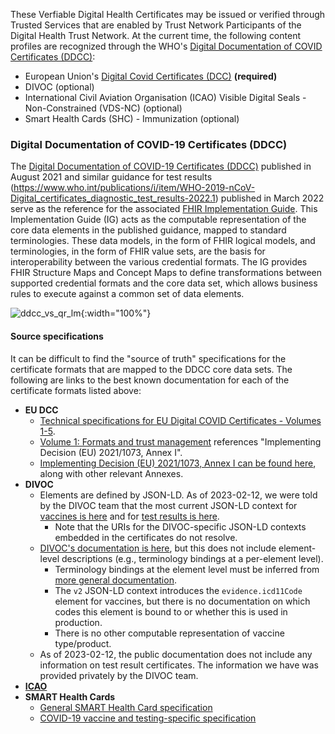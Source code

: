 



These Verfiable Digital Health Certificates may be issued or verified through Trusted Services that are enabled by Trust Network Participants of the Digital Health Trust Network.  At the current time, the following content profiles are recognized through the WHO's [Digital Documentation of COVID Certificates (DDCC)](https://worldhealthorganization.github.com/ddcc): 
* European Union's [Digital Covid Certificates (DCC)](https://health.ec.europa.eu/publications/technical-specifications-eu-digital-covid-certificates-volumes-1-5_en) **(required)**
* DIVOC (optional)
* International Civil Aviation Organisation (ICAO) Visible Digital Seals - Non-Constrained (VDS-NC) (optional)
* Smart Health Cards (SHC) - Immunization (optional)


### Digital Documentation of COVID-19 Certificates (DDCC)

The [Digital Documentation of COVID-19 Certificates (DDCC)](https://www.who.int/publications/i/item/WHO-2019-nCoV-Digital_certificates-vaccination-2021.1) published in August 2021 and similar guidance for test results (https://www.who.int/publications/i/item/WHO-2019-nCoV-Digital_certificates_diagnostic_test_results-2022.1) published in March 2022 serve as the reference for the associated [FHIR Implementation Guide](https://worldhealthorganization.github.io/ddcc/). This Implementation Guide (IG) acts as the computable representation of the core data elements in the published guidance, mapped to standard terminologies. These data models, in the form of FHIR logical models, and terminologies, in the form of FHIR value sets, are the basis for interoperability between the various credential formats. The IG provides FHIR Structure Maps and Concept Maps to define transformations between supported credential formats and the core data set, which allows business rules to execute against a common set of data elements.

![ddcc_vs_qr_lm](./ddcc_vs_qr_lm.png){:width="100%"}

#### Source specifications

It can be difficult to find the "source of truth" specifications for the certificate formats that are mapped to the DDCC core data sets. The following are links to the best known documentation for each of the certificate formats listed above:

- **EU DCC**
    - [Technical specifications for EU Digital COVID Certificates - Volumes 1-5](https://health.ec.europa.eu/publications/technical-specifications-eu-digital-covid-certificates-volumes-1-5_en).
    - [Volume 1: Formats and trust management](https://health.ec.europa.eu/system/files/2022-02/digital-covid-certificates_v1_en.pdf) references "Implementing Decision (EU) 2021/1073, Annex I".
    - [Implementing Decision (EU) 2021/1073, Annex I can be found here](https://eur-lex.europa.eu/legal-content/EN/TXT/?uri=uriserv%3AOJ.L_.2021.230.01.0032.01.ENG), along with other relevant Annexes.
- **DIVOC**
    - Elements are defined by JSON-LD. As of 2023-02-12, we were told by the DIVOC team that the most current JSON-LD context for [vaccines is here](https://github.com/egovernments/DIVOC/blob/icmr/vaccination-context/vaccination-context.js) and for [test results is here](https://github.com/egovernments/DIVOC/blob/icmr/test-certificate-context/test-certificate-context.js).
        - Note that the URIs for the DIVOC-specific JSON-LD contexts embedded in the certificates do not resolve.
    - [DIVOC's documentation is here](https://divoc.digit.org), but this does not include element-level descriptions (e.g., terminology bindings at a per-element level).
        - Terminology bindings at the element level must be inferred from [more general documentation](https://divoc.digit.org/platform/divocs-verifiable-certificate-features/what-information-goes-into-a-qr-code).
        - The `v2` JSON-LD context introduces the `evidence.icd11Code` element for vaccines, but there is no documentation on which codes this element is bound to or whether this is used in production.
        - There is no other computable representation of vaccine type/product.
    - As of 2023-02-12, the public documentation does not include any information on test result certificates. The information we have was provided privately by the DIVOC team.
- **[ICAO](https://www.icao.int/vdsnc-spec)**
- **SMART Health Cards**
    - [General SMART Health Card specification](https://spec.smarthealth.cards/)
    - [COVID-19 vaccine and testing-specific specification](http://build.fhir.org/ig/HL7/fhir-shc-vaccination-ig)

